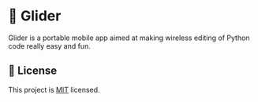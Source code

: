 # :snake: Glider

Glider is a portable mobile app aimed at making wireless editing of Python code really easy and fun.

## :bookmark: License

This project is [MIT](LICENSE) licensed.

